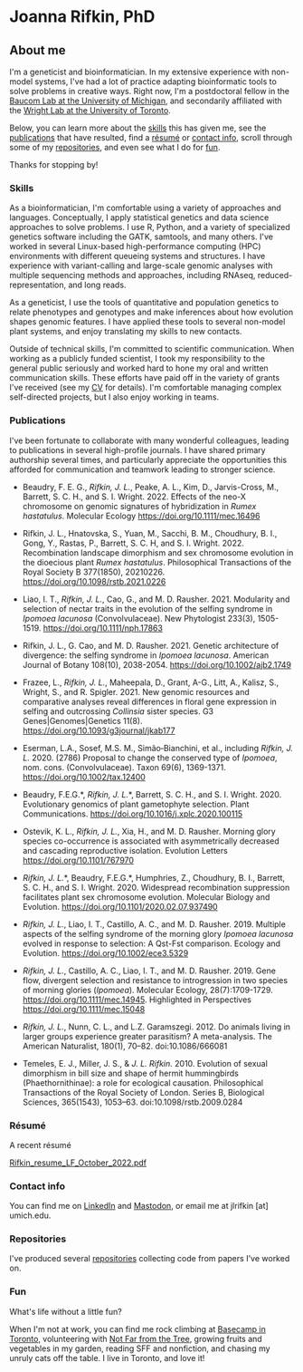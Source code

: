 # Joanna Rifkin, PhD

## About me

I'm a geneticist and bioinformatician. In my extensive experience with non-model systems, I've had a lot of practice adapting bioinformatic tools to solve problems in creative ways. Right now, I'm a postdoctoral fellow in the [Baucom Lab at the University of Michigan](https://baucomlab.wordpress.com/), and secondarily affiliated with the [Wright Lab at the University of Toronto](https://wright.eeb.utoronto.ca/). 

Below, you can learn more about the [skills](#skills) this has given me, see the [publications](#publications) that have resulted, find a [résumé](#résumé) or [contact info](#contact-info), scroll through some of my [repositories](#repositories), and even see what I do for [fun](#fun).

Thanks for stopping by!

### Skills

As a bioinformatician, I'm comfortable using a variety of approaches and languages. Conceptually, I apply statistical genetics and data science approaches to solve problems. I use R, Python, and a variety of specialized genetics software including the GATK, samtools, and many others. I've worked in several Linux-based high-performance computing (HPC) environments with different queueing systems and structures. I have experience with variant-calling and large-scale genomic analyses with multiple sequencing methods and approaches, including RNAseq, reduced-representation, and long reads.

As a geneticist, I use the tools of quantitative and population genetics to relate phenotypes and genotypes and make inferences about how evolution shapes genomic features. I have applied these tools to several non-model plant systems, and enjoy translating my skills to new contacts.

Outside of technical skills, I'm committed to scientific communication. When working as a publicly funded scientist, I took my responsibility to the general public seriously and worked hard to hone my oral and written communication skills. These efforts have paid off in the variety of grants I've received (see my [CV](#cv) for details). I'm comfortable managing complex self-directed projects, but I also enjoy working in teams.

### Publications

I've been fortunate to collaborate with many wonderful colleagues, leading to publications in several high-profile journals. I have shared primary authorship several times, and particularly appreciate the opportunities this afforded for communication and teamwork leading to stronger science. 

*  Beaudry, F. E. G., *Rifkin, J. L.*, Peake, A. L., Kim, D., Jarvis-Cross, M., Barrett, S. C. H., and S. I. Wright. 2022. Effects of the neo-X chromosome on genomic signatures of hybridization in _Rumex hastatulus_. Molecular Ecology https://doi.org/10.1111/mec.16496
  
*    Rifkin, J. L., Hnatovska, S., Yuan, M., Sacchi, B. M., Choudhury, B. I., Gong, Y., Rastas, P., Barrett, S. C. H, and S. I. Wright. 2022. Recombination landscape dimorphism and sex chromosome evolution in the dioecious plant _Rumex hastatulus_. Philosophical Transactions of the Royal Society B 377(1850), 20210226. https://doi.org/10.1098/rstb.2021.0226
  
*    Liao, I. T., *Rifkin, J. L.*, Cao, G., and M. D. Rausher. 2021. Modularity and selection of nectar traits in the evolution of the selfing syndrome in _Ipomoea lacunosa_ (Convolvulaceae). New Phytologist 233(3), 1505-1519. https://doi.org/10.1111/nph.17863
  
*    Rifkin, J. L., G. Cao, and M. D. Rausher. 2021. Genetic architecture of divergence: the selfing syndrome in _Ipomoea lacunosa_. American Journal of Botany 108(10), 2038-2054. https://doi.org/10.1002/ajb2.1749
  
*    Frazee, L., *Rifkin, J. L.*, Maheepala, D., Grant, A-G., Litt, A., Kalisz, S., Wright, S., and R. Spigler. 2021. New genomic resources and comparative analyses reveal differences in floral gene expression in selfing and outcrossing _Collinsia_ sister species. G3 Genes|Genomes|Genetics 11(8). https://doi.org/10.1093/g3journal/jkab177
  
*    Eserman, L.A., Sosef, M.S. M., Simão‐Bianchini, et al., including *Rifkin, J. L.* 2020. (2786) Proposal to change the conserved type of _Ipomoea_, nom. cons. (Convolvulaceae). Taxon 69(6), 1369-1371. https://doi.org/10.1002/tax.12400
  
*    Beaudry, F.E.G.\*, *Rifkin, J. L.*\*, Barrett, S. C. H., and S. I. Wright. 2020. Evolutionary genomics of plant gametophyte selection. Plant Communications. https://doi.org/10.1016/j.xplc.2020.100115
  
*    Ostevik, K. L., *Rifkin, J. L.*, Xia, H., and M. D. Rausher. Morning glory species co-occurrence is associated with asymmetrically decreased and cascading reproductive isolation. Evolution Letters https://doi.org/10.1101/767970
  
*    *Rifkin, J. L.*\*, Beaudry, F.E.G.\*, Humphries, Z., Choudhury, B. I., Barrett, S. C. H., and S. I. Wright. 2020. Widespread recombination suppression facilitates plant sex chromosome evolution. Molecular Biology and Evolution. https://doi.org/10.1101/2020.02.07.937490
  
*    *Rifkin, J. L.*, Liao, I. T., Castillo, A. C., and M. D. Rausher. 2019. Multiple aspects of the selfing syndrome of the morning glory _Ipomoea lacunosa_ evolved in response to selection: A Qst-Fst comparison. Ecology and Evolution. https://doi.org/10.1002/ece3.5329
  
*    *Rifkin, J. L.*, Castillo, A. C., Liao, I. T., and M. D. Rausher. 2019. Gene flow, divergent selection and resistance to introgression in two species of morning glories (_Ipomoea_). Molecular Ecology, 28(7):1709-1729. https://doi.org/10.1111/mec.14945. Highlighted in Perspectives https://doi.org/10.1111/mec.15048
  
*    *Rifkin, J. L.*, Nunn, C. L., and L.Z. Garamszegi. 2012. Do animals living in larger groups experience greater parasitism? A meta-analysis. The American Naturalist, 180(1), 70–82. doi:10.1086/666081
  
*    Temeles, E. J., Miller, J. S., & *J. L. Rifkin*. 2010. Evolution of sexual dimorphism in bill size and shape of hermit hummingbirds (Phaethornithinae): a role for ecological causation. Philosophical Transactions of the Royal Society of London. Series B, Biological Sciences, 365(1543), 1053–63. doi:10.1098/rstb.2009.0284


### Résumé

A recent résumé

[Rifkin_resume_LF_October_2022.pdf](https://github.com/joannarifkin/joannarifkin/files/10035438/Rifkin_resume_LF_October_2022.pdf)


### Contact info

You can find me on [LinkedIn](https://www.linkedin.com/in/joannarifkin/) and [Mastodon](https://ecoevo.social/@joannarifkin), or email me at jlrifkin [at] umich.edu. 

### Repositories

I've produced several [repositories](https://github.com/joannarifkin?tab=repositories) collecting code from papers I've worked on. 

### Fun

What's life without a little fun?

When I'm not at work, you can find me rock climbing at [Basecamp in Toronto](https://basecampclimbing.ca/), volunteering with [Not Far from the Tree](https://notfarfromthetree.org/), growing fruits and vegetables in my garden, reading SFF and nonfiction, and chasing my unruly cats off the table. I live in Toronto, and love it!


<!--
**joannarifkin/joannarifkin** is a ✨ _special_ ✨ repository because its `README.md` (this file) appears on your GitHub profile.

Here are some ideas to get you started:

- 🔭 I’m currently working on ...
- 🌱 I’m currently learning ...
- 👯 I’m looking to collaborate on ...
- 🤔 I’m looking for help with ...
- 💬 Ask me about ...
- 📫 How to reach me: ...
- 😄 Pronouns: ...
- ⚡ Fun fact: ...
-->
